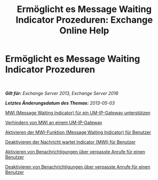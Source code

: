 ﻿---
title: 'Ermöglicht es Message Waiting Indicator Prozeduren: Exchange Online Help'
TOCTitle: Ermöglicht es Message Waiting Indicator Prozeduren
ms:assetid: 608082bc-015e-45ef-8ebc-f77465080381
ms:mtpsurl: https://technet.microsoft.com/de-de/library/Dn135233(v=EXCHG.150)
ms:contentKeyID: 54652690
ms.date: 05/23/2018
mtps_version: v=EXCHG.150
ms.translationtype: MT
---

# Ermöglicht es Message Waiting Indicator Prozeduren

 

_**Gilt für:** Exchange Server 2013, Exchange Server 2016_

_**Letztes Änderungsdatum des Themas:** 2013-05-03_

[MWI (Message Waiting Indicator) für ein UM-IP-Gateway unterstützen](https://review.docs.microsoft.com/de-de/exchange/voice-mail-unified-messaging/set-up-client-voice-mail-features/allow-mwi-on-um-ip-gateway)

[Verhindern von MWI an einem UM-IP-Gateway](https://review.docs.microsoft.com/de-de/exchange/voice-mail-unified-messaging/set-up-client-voice-mail-features/prevent-mwi-on-um-ip-gateway)

[Aktivieren der MWI-Funktion (Message Waiting Indicator) für Benutzer](https://review.docs.microsoft.com/de-de/exchange/voice-mail-unified-messaging/set-up-client-voice-mail-features/enable-mwi-for-users)

[Deaktivieren der Nachricht wartet Indicator (MWI) für Benutzer](disable-message-waiting-indicator-mwi-for-users-exchange-2013-help.md)

[Aktivieren von Benachrichtigungen über verpasste Anrufe für einen Benutzer](enable-missed-call-notifications-for-a-user-exchange-2013-help.md)

[Deaktivieren von Benachrichtigungen über verpasste Anrufe für einen Benutzer](https://review.docs.microsoft.com/de-de/exchange/voice-mail-unified-messaging/set-up-client-voice-mail-features/disable-missed-call-notifications)

